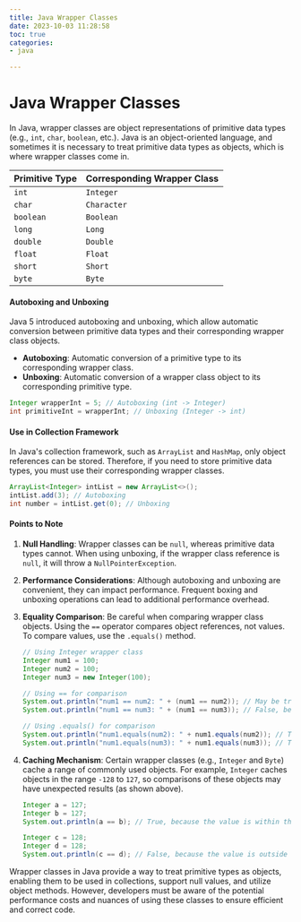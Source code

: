 ```yaml
---
title: Java Wrapper Classes
date: 2023-10-03 11:28:58
toc: true  
categories:  
- java  

---
```


# Java Wrapper Classes

In Java, wrapper classes are object representations of primitive data types (e.g., `int`, `char`, `boolean`, etc.). Java is an object-oriented language, and sometimes it is necessary to treat primitive data types as objects, which is where wrapper classes come in.

| Primitive Type | Corresponding Wrapper Class |
| -------------- | --------------------------- |
| `int`          | `Integer`                   |
| `char`         | `Character`                 |
| `boolean`      | `Boolean`                   |
| `long`         | `Long`                      |
| `double`       | `Double`                    |
| `float`        | `Float`                     |
| `short`        | `Short`                     |
| `byte`         | `Byte`                      |

#### Autoboxing and Unboxing

Java 5 introduced autoboxing and unboxing, which allow automatic conversion between primitive data types and their corresponding wrapper class objects.

- **Autoboxing**: Automatic conversion of a primitive type to its corresponding wrapper class.
- **Unboxing**: Automatic conversion of a wrapper class object to its corresponding primitive type.

```java
Integer wrapperInt = 5; // Autoboxing (int -> Integer)
int primitiveInt = wrapperInt; // Unboxing (Integer -> int)
```

#### Use in Collection Framework

In Java's collection framework, such as `ArrayList` and `HashMap`, only object references can be stored. Therefore, if you need to store primitive data types, you must use their corresponding wrapper classes.

```java
ArrayList<Integer> intList = new ArrayList<>();
intList.add(3); // Autoboxing
int number = intList.get(0); // Unboxing
```

#### Points to Note

1. **Null Handling**: Wrapper classes can be `null`, whereas primitive data types cannot. When using unboxing, if the wrapper class reference is `null`, it will throw a `NullPointerException`.

2. **Performance Considerations**: Although autoboxing and unboxing are convenient, they can impact performance. Frequent boxing and unboxing operations can lead to additional performance overhead.

3. **Equality Comparison**: Be careful when comparing wrapper class objects. Using the `==` operator compares object references, not values. To compare values, use the `.equals()` method.

   ```java
   // Using Integer wrapper class
   Integer num1 = 100;
   Integer num2 = 100;
   Integer num3 = new Integer(100);
   
   // Using == for comparison
   System.out.println("num1 == num2: " + (num1 == num2)); // May be true due to autoboxing cache
   System.out.println("num1 == num3: " + (num1 == num3)); // False, because num3 is created with new
   
   // Using .equals() for comparison
   System.out.println("num1.equals(num2): " + num1.equals(num2)); // True, values are equal
   System.out.println("num1.equals(num3): " + num1.equals(num3)); // True, values are equal
   ```

4. **Caching Mechanism**: Certain wrapper classes (e.g., `Integer` and `Byte`) cache a range of commonly used objects. For example, `Integer` caches objects in the range `-128` to `127`, so comparisons of these objects may have unexpected results (as shown above).

   ```java
   Integer a = 127;
   Integer b = 127;
   System.out.println(a == b); // True, because the value is within the [-128, 127] range
   
   Integer c = 128;
   Integer d = 128;
   System.out.println(c == d); // False, because the value is outside the [-128, 127] range
   ```

Wrapper classes in Java provide a way to treat primitive types as objects, enabling them to be used in collections, support null values, and utilize object methods. However, developers must be aware of the potential performance costs and nuances of using these classes to ensure efficient and correct code.